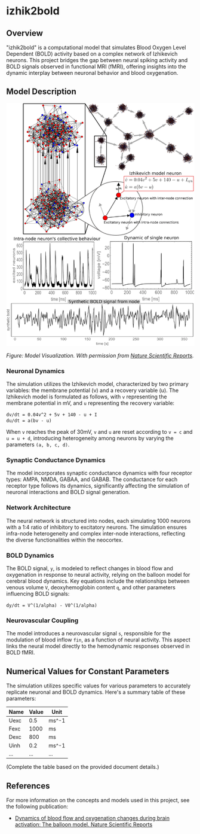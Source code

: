 
# izhik2bold

## Overview

"izhik2bold" is a computational model that simulates Blood Oxygen Level Dependent (BOLD) activity based on a complex network of Izhikevich neurons. This project bridges the gap between neural spiking activity and BOLD signals observed in functional MRI (fMRI), offering insights into the dynamic interplay between neuronal behavior and blood oxygenation.

## Model Description

![41598_2018_23996_Fig8](docs/images/41598_2018_23996_Fig8.png "Model Visualization")

*Figure: Model Visualization. With permission from [Nature Scientific Reports](https://www.nature.com/articles/s41598-018-23996-x).*

### Neuronal Dynamics

The simulation utilizes the Izhikevich model, characterized by two primary variables: the membrane potential (v) and a recovery variable (u). The Izhikevich model is formulated as follows, with `v` representing the membrane potential in mV, and `u` representing the recovery variable:

```
dv/dt = 0.04v^2 + 5v + 140 - u + I
du/dt = a(bv - u)
```

When `v` reaches the peak of 30mV, `v` and `u` are reset according to `v = c` and `u = u + d`, introducing heterogeneity among neurons by varying the parameters `(a, b, c, d)`.

### Synaptic Conductance Dynamics

The model incorporates synaptic conductance dynamics with four receptor types: AMPA, NMDA, GABAA, and GABAB. The conductance for each receptor type follows its dynamics, significantly affecting the simulation of neuronal interactions and BOLD signal generation.

### Network Architecture

The neural network is structured into nodes, each simulating 1000 neurons with a 1:4 ratio of inhibitory to excitatory neurons. The simulation ensures infra-node heterogeneity and complex inter-node interactions, reflecting the diverse functionalities within the neocortex.

### BOLD Dynamics

The BOLD signal, `y`, is modeled to reflect changes in blood flow and oxygenation in response to neural activity, relying on the balloon model for cerebral blood dynamics. Key equations include the relationships between venous volume `V`, deoxyhemoglobin content `q`, and other parameters influencing BOLD signals:

```
dy/dt = V^(1/alpha) - V0^(1/alpha)
```

### Neurovascular Coupling

The model introduces a neurovascular signal `s`, responsible for the modulation of blood inflow `fin`, as a function of neural activity. This aspect links the neural model directly to the hemodynamic responses observed in BOLD fMRI.

## Numerical Values for Constant Parameters

The simulation utilizes specific values for various parameters to accurately replicate neuronal and BOLD dynamics. Here's a summary table of these parameters:

| Name | Value | Unit |
|------|-------|------|
| Uexc | 0.5   | ms^-1 |
| Fexc | 1000  | ms   |
| Dexc | 800   | ms   |
| Uinh | 0.2   | ms^-1 |
| ...  | ...   | ...  |

(Complete the table based on the provided document details.)

## References

For more information on the concepts and models used in this project, see the following publication:

- [Dynamics of blood flow and oxygenation changes during brain activation: The balloon model. Nature Scientific Reports](https://www.nature.com/articles/s41598-018-23996-x)

